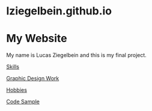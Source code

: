 # lziegelbein.github.io
<!DOCTYPE html>
<html>
<body>

  <h1>My Website</h1>
  <p>My name is Lucas Ziegelbein and this is my final project.</p>

  </p><a href="https://github.com/lziegelbein/lziegelbein.github.io/blob/main/Skills.md">Skills</a>
  </p><a href="">Graphic Design Work</a>
  <p><a href="">Hobbies</a>
  <p><a href="">Code Sample</a></p>


</body>
</html>
